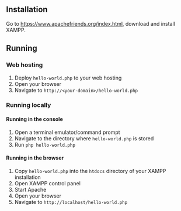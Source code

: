 ## Installation ##

Go to https://www.apachefriends.org/index.html, download and install XAMPP.

## Running ##

### Web hosting ###

1. Deploy `hello-world.php` to your web hosting
2. Open your browser
3. Navigate to `http://<your-domain>/hello-world.php`

### Running locally ###

#### Running in the console ####

1. Open a terminal emulator/command prompt
2. Navigate to the directory where `hello-world.php` is stored
3. Run `php hello-world.php`

#### Running in the browser ####

1. Copy `hello-world.php` into the `htdocs` directory of your XAMPP installation
2. Open XAMPP control panel
3. Start Apache
4. Open your browser
5. Navigate to `http://localhost/hello-world.php`